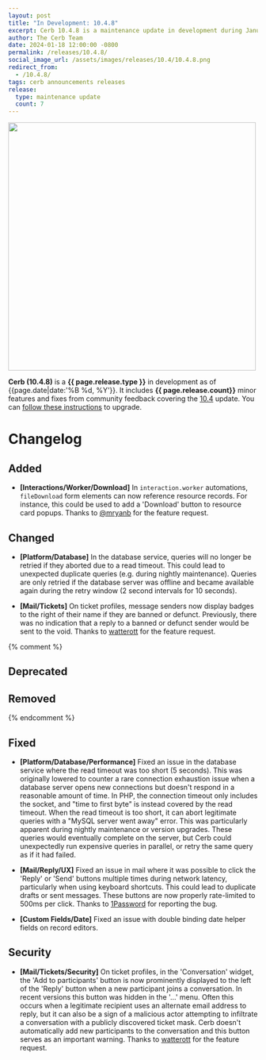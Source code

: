 ```yaml
---
layout: post
title: "In Development: 10.4.8"
excerpt: Cerb 10.4.8 is a maintenance update in development during January 2024 with 7 improvements from community feedback.
author: The Cerb Team
date: 2024-01-18 12:00:00 -0800
permalink: /releases/10.4.8/
social_image_url: /assets/images/releases/10.4/10.4.8.png
redirect_from:
  - /10.4.8/
tags: cerb announcements releases
release:
  type: maintenance update
  count: 7
---
```


<div class="cerb-screenshot">
<img src="{{page.social_image_url}}" class="screenshot" width="500">
</div>

**Cerb (10.4.8)** is a **{{ page.release.type }}** in development as of {{page.date|date:'%B %d, %Y'}}. It includes **{{ page.release.count}}** minor features and fixes from community feedback covering the [10.4](/releases/10.4/) update.  You can [follow these instructions](/docs/upgrading/) to upgrade.

# Changelog

## Added

* **[Interactions/Worker/Download]** In `interaction.worker` automations, `fileDownload` form elements can now reference resource records. For instance, this could be used to add a 'Download' button to resource card popups. Thanks to [@mryanb](https://github.com/mryanb/) for the feature request.

## Changed

* **[Platform/Database]** In the database service, queries will no longer be retried if they aborted due to a read timeout. This could lead to unexpected duplicate queries (e.g. during nightly maintenance). Queries are only retried if the database server was offline and became available again during the retry window (2 second intervals for 10 seconds).

* **[Mail/Tickets]** On ticket profiles, message senders now display badges to the right of their name if they are banned or defunct. Previously, there was no indication that a reply to a banned or defunct sender would be sent to the void. Thanks to [watterott](https://watterott.com/) for the feature request.

{% comment %}
## Deprecated

## Removed
{% endcomment %}

## Fixed

* **[Platform/Database/Performance]** Fixed an issue in the database service where the read timeout was too short (5 seconds). This was originally lowered to counter a rare connection exhaustion issue when a database server opens new connections but doesn't respond in a reasonable amount of time. In PHP, the connection timeout only includes the socket, and "time to first byte" is instead covered by the read timeout. When the read timeout is too short, it can abort legitimate queries with a "MySQL server went away" error. This was particularly apparent during nightly maintenance or version upgrades. These queries would eventually complete on the server, but Cerb could unexpectedly run expensive queries in parallel, or retry the same query as if it had failed.

* **[Mail/Reply/UX]** Fixed an issue in mail where it was possible to click the 'Reply' or 'Send' buttons multiple times during network latency, particularly when using keyboard shortcuts. This could lead to duplicate drafts or sent messages. These buttons are now properly rate-limited to 500ms per click. Thanks to [1Password](https://1password.com/) for reporting the bug.

* **[Custom Fields/Date]** Fixed an issue with double binding date helper fields on record editors.

## Security

* **[Mail/Tickets/Security]** On ticket profiles, in the 'Conversation' widget, the 'Add to participants' button is now prominently displayed to the left of the 'Reply' button when a new participant joins a conversation. In recent versions this button was hidden in the '...' menu. Often this occurs when a legitimate recipient uses an alternate email address to reply, but it can also be a sign of a malicious actor attempting to infiltrate a conversation with a publicly discovered ticket mask. Cerb doesn't automatically add new participants to the conversation and this button serves as an important warning. Thanks to [watterott](https://watterott.com/) for the feature request. 

